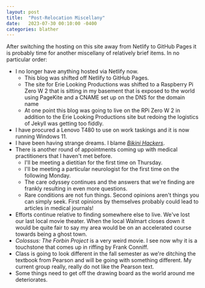 ```yaml
---
layout: post
title:  "Post-Relocation Miscellany"
date:   2023-07-30 00:10:00 -0400
categories: blather
---
```

After switching the hosting on this site away from Netlify to GitHub Pages it is probably time for another miscellany of relatively brief items.  In no particular order:  

+ I no longer have anything hosted via Netlify now.  
  + This blog was shifted off Netlify to GitHub Pages.  
  + The site for Erie Looking Productions was shifted to a Raspberry Pi Zero W 2 that is sitting in my basement that is exposed to the world using PageKite and a CNAME set up on the DNS for the domain name  
  + At one point this blog was going to live on the RPi Zero W 2 in addition to the Erie Looking Productions site but redoing the logistics of Jekyll was getting too fiddly.
+ I have procured a Lenovo T480 to use on work taskings and it is now running Windows 11.  
+ I have been having strange dreams.  I blame [*Bikini Hackers*](https://tubitv.com/movies/712905/bikini-hackers?start=false).
+ There is another round of appointments coming up with medical practitioners that I haven't met before.
  + I'll be meeting a dietitian for the first time on Thursday.
  + I'll be meeting a particular neurologist for the first time on the following Monday.
  + The care odyssey continues and the answers that we're finding are frankly resulting in even more questions.
  + Rare conditions are not fun things.  Second opinions aren't things you can simply seek.  First opinions by themselves probably could lead to articles in medical journals!
+ Efforts continue relative to finding somewhere else to live.  We've lost our last local movie theater.  When the local Walmart closes down it would be quite fair to say my area would be on an accelerated course towards being a ghost town.
+ *Colossus: The Forbin Project* is a very weird movie.  I see now why it is a touchstone that comes up in riffing by Frank Conniff.
+ Class is going to look different in the fall semester as we're ditching the textbook from Pearson and will be going with something different.  My current group really, really do not like the Pearson text.
+ Some things need to get off the drawing board as the world around me deteriorates.

